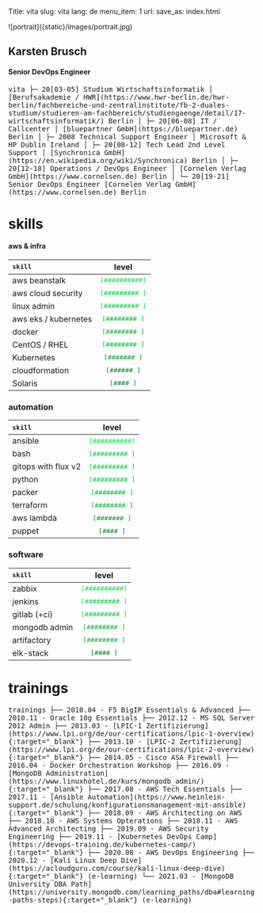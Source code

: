 Title: vita
slug: vita
lang: de
menu_item: 1
url:
save_as: index.html

<p class='portrait' markdown="1">![portrait]({static}/images/portrait.jpg)</p>

## Karsten Brusch

#### Senior DevOps Engineer     

<samp>
vita
├─ 20[03-05]  Studium Wirtschaftsinformatik
│             [Berufsakademie / HWR](https://www.hwr-berlin.de/hwr-berlin/fachbereiche-und-zentralinstitute/fb-2-duales-studium/studieren-am-fachbereich/studiengaenge/detail/17-wirtschaftsinformatik/) Berlin
│
├─ 20[06-08]  IT / Callcenter
│             [bluepartner GmbH](https://bluepartner.de) Berlin
│
├─ 2008       Technical Support Engineer
│             Microsoft & HP Dublin Ireland
│
├─ 20[08-12]  Tech Lead 2nd Level Support
│             [Synchronica GmbH](https://en.wikipedia.org/wiki/Synchronica) Berlin
│
├─ 20[12-18]  Operations / DevOps Engineer
│             [Cornelen Verlag GmbH](https://www.cornelsen.de) Berlin
│
└─ 20[19-21]  Senior DevOps Engineer
              [Cornelen Verlag GmbH](https://www.cornelsen.de) Berlin
</samp>

# skills

#### aws & infra

|<samp>skill                </samp>| level                                                | 
| :------------------ | :----------------------------------------------------------: |
| aws beanstalk       | <span style="color:#00e641"><samp>[##########]</samp></span> |
| aws cloud security  | <span style="color:#00cc3a"><samp>[######### ]</samp></span> |
| linux admin         | <span style="color:#00cc3a"><samp>[######### ]</samp></span> |
| aws eks / kubernetes| <span style="color:#00b333"><samp>[########  ]</samp></span> |
| docker              | <span style="color:#00b333"><samp>[########  ]</samp></span> |
| CentOS / RHEL       | <span style="color:#00b333"><samp>[########  ]</samp></span> |
| Kubernetes          | <span style="color:#00992b"><samp>[#######   ]</samp></span> |
| cloudformation      | <span style="color:#008024"><samp>[######    ]</samp></span> |
| Solaris             | <span style="color:#008024"><samp>[####      ]</samp></span> |

### automation

|<samp>skill                </samp>| level                                                | 
| :------------------ | :----------------------------------------------------------: |
| ansible             | <span style="color:#00e641"><samp>[##########]</samp></span> |
| bash                | <span style="color:#00cc3a"><samp>[######### ]</samp></span> |
| gitops with flux v2 | <span style="color:#00cc3a"><samp>[######### ]</samp></span> |
| python              | <span style="color:#00cc3a"><samp>[######### ]</samp></span> |
| packer              | <span style="color:#00b333"><samp>[########  ]</samp></span> |
| terraform           | <span style="color:#00b333"><samp>[########  ]</samp></span> |
| aws lambda          | <span style="color:#00992b"><samp>[#######   ]</samp></span> |
| puppet              | <span style="color:#008024"><samp>[####      ]</samp></span> |

### software 

|<samp>skill                </samp>| level                                                | 
| :------------------ | :----------------------------------------------------------: |
| zabbix              | <span style="color:#00e641"><samp>[##########]</samp></span> |
| jenkins             | <span style="color:#00cc3a"><samp>[######### ]</samp></span> |
| gitlab (+ci)        | <span style="color:#00cc3a"><samp>[######### ]</samp></span> |
| mongodb admin       | <span style="color:#00b333"><samp>[########  ]</samp></span> |
| artifactory         | <span style="color:#00b333"><samp>[########  ]</samp></span> |
| elk-stack           | <span style="color:#008024"><samp>[####      ]</samp></span> |

<!---
<span style="color:#00e641"><samp>[##########]</samp></span>
<span style="color:#00cc3a"><samp>[######### ]</samp></span>
<span style="color:#00b333"><samp>[########  ]</samp></span>
<span style="color:#00992b"><samp>[#######   ]</samp></span>
<span style="color:#008024"><samp>[######    ]</samp></span>
-->

# trainings

<samp>
trainings
├── 2010.04 - F5 BigIP Essentials & Advanced
├── 2010.11 - Oracle 10g Essentials
├── 2012.12 - MS SQL Server 2012 Admin
├── 2013.03 - [LPIC-1 Zertifizierung](https://www.lpi.org/de/our-certifications/lpic-1-overview){:target="_blank"}
├── 2013.10 - [LPIC-2 Zertifizierung](https://www.lpi.org/de/our-certifications/lpic-2-overview){:target="_blank"}
├── 2014.05 - Cisco ASA Firewall
├── 2016.04 - Docker Orchestration Workshop
├── 2016.09 - [MongoDB Administration](https://www.linuxhotel.de/kurs/mongodb_admin/){:target="_blank"}
├── 2017.08 - AWS Tech Essentials
├── 2017.11 - [Ansible Automation](https://www.heinlein-support.de/schulung/konfigurationsmanagement-mit-ansible){:target="_blank"}
├── 2018.09 - AWS Architecting on AWS
├── 2018.10 - AWS Systems Opterations
├── 2018.11 - AWS Advanced Architecting
├── 2019.09 - AWS Security Engineering
├── 2019.11 - [Kubernetes DevOps Camp](https://devops-training.de/kubernetes-camp/){:target="_blank"}
├── 2020.08 - AWS DevOps Engineering
├── 2020.12 - [Kali Linux Deep Dive](https://acloudguru.com/course/kali-linux-deep-dive){:target="_blank"} (e-learning)
└── 2021.03 - [MongoDB University DBA Path](https://university.mongodb.com/learning_paths/dba#learning-paths-steps){:target="_blank"} (e-learning)
</samp>
